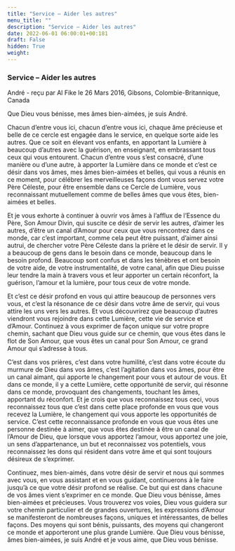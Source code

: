 ```yaml
---
title: "Service – Aider les autres"
menu_title: ""
description: "Service – Aider les autres"
date: 2022-06-01 06:00:01+00:181
draft: False
hidden: True
weight:
---
```

### Service – Aider les autres

André - reçu par Al Fike le 26 Mars 2016, Gibsons, Colombie-Britannique, Canada

Que Dieu vous bénisse, mes âmes bien-aimées, je suis André.

Chacun d’entre vous ici, chacun d’entre vous ici, chaque âme précieuse et belle de ce cercle est engagée dans le service, en quelque sorte aide les autres. Que ce soit en élevant vos enfants, en apportant la Lumière à beaucoup d’autres avec la guérison, en enseignant, en embrassant tous ceux qui vous entourent. Chacun d’entre vous s’est consacré, d’une manière ou d’une autre, à apporter la Lumière dans ce monde et c’est ce désir dans vos âmes, mes âmes bien-aimées et belles, qui vous a réunis en ce moment, pour célébrer les merveilleuses façons dont vous servez votre Père Céleste, pour être ensemble dans ce Cercle de Lumière, vous reconnaissant mutuellement comme de belles âmes que vous êtes, bien-aimées et belles.

Et je vous exhorte à continuer à ouvrir vos âmes à l’afflux de l’Essence du Père, Son Amour Divin, qui suscite ce désir de servir les autres, d’aimer les autres, d’être un canal d’Amour pour ceux que vous rencontrez dans ce monde, car c’est important, comme cela peut être puissant, d’aimer ainsi autrui, de chercher votre Père Céleste dans la prière et le désir de servir. Il y a beaucoup de gens dans le besoin dans ce monde, beaucoup dans le besoin profond. Beaucoup sont confus et dans les ténèbres et ont besoin de votre aide, de votre instrumentalité, de votre canal, afin que Dieu puisse leur tendre la main à travers vous et leur apporter un certain réconfort, la guérison, l’amour et la lumière, pour tous ceux de votre monde.

Et c’est ce désir profond en vous qui attire beaucoup de personnes vers vous, et c’est la résonance de ce désir dans votre âme de servir, qui vous attire les uns vers les autres. Et vous découvrirez que beaucoup d’autres viendront vous rejoindre dans cette Lumière, cette vie de service et d’Amour. Continuez à vous exprimer de façon unique sur votre propre chemin, sachant que Dieu vous guide sur ce chemin, que vous êtes dans le flot de Son Amour, que vous êtes un canal pour Son Amour, ce grand Amour qui s’adresse à tous.

C’est dans vos prières, c’est dans votre humilité, c’est dans votre écoute du murmure de Dieu dans vos âmes, c’est l’agitation dans vos âmes, pour être un canal aimant, qui apporte le changement pour vous et autour de vous. Et dans ce monde, il y a cette Lumière, cette opportunité de servir, qui résonne dans ce monde, provoquant des changements, touchant les âmes, apportant du réconfort. Et je crois que vous reconnaissez tous ceci, vous reconnaissez tous que c’est dans cette place profonde en vous que vous recevez la Lumière, le changement qui vous apporte les opportunités de service. C’est cette reconnaissance profonde en vous que vous êtes une personne destinée à aimer, que vous êtes destinée à être un canal de l’Amour de Dieu, que lorsque vous apportez l’amour, vous apportez une joie, un sens d’appartenance, un but et reconnaissez vos potentiels, vous reconnaissez les dons qui résident dans votre âme et qui sont toujours désireux de s’exprimer.

Continuez, mes bien-aimés, dans votre désir de servir et nous qui sommes avec vous, en vous assistant et en vous guidant, continuerons à le faire jusqu’à ce que votre désir profond se réalise. Ce but qui est dans chacune de vos âmes vient s’exprimer en ce monde. Que Dieu vous bénisse, âmes bien-aimées et précieuses. Vous trouverez vos voies, Dieu vous guidera sur votre chemin particulier et de grandes ouvertures, les expressions d’Amour se manifesteront de nombreuses façons, uniques et intéressantes, de belles façons. Des moyens qui sont bénis, puissants, des moyens qui changeront ce monde et apporteront une plus grande Lumière. Que Dieu vous bénisse, âmes bien-aimées, je suis André et je vous aime, que Dieu vous bénisse.




